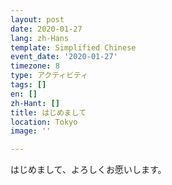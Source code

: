 ```yaml
---
layout: post
date: 2020-01-27
lang: zh-Hans
template: Simplified Chinese
event_date: '2020-01-27'
timezone: 8
type: アクティビティ
tags: []
en: []
zh-Hant: []
title: はじめまして
location: Tokyo
image: ''

---
```


はじめまして、よろしくお愿いします。